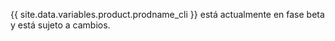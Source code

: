 {{ site.data.variables.product.prodname_cli }} está actualmente en fase beta y está sujeto a cambios.
